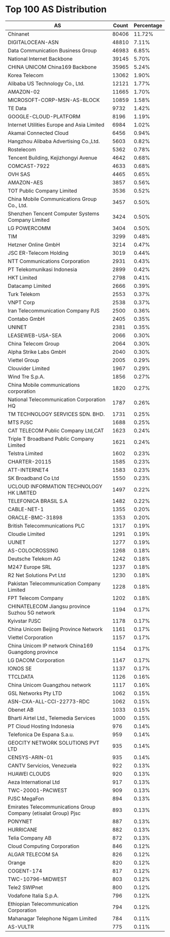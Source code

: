 # Top 100 AS Distribution
| AS | Count | Percentage |
|----|----|----|
| Chinanet | 80406 | 11.72% |
| DIGITALOCEAN-ASN | 48810 | 7.11% |
| Data Communication Business Group | 46983 | 6.85% |
| National Internet Backbone | 39145 | 5.70% |
| CHINA UNICOM China169 Backbone | 35965 | 5.24% |
| Korea Telecom | 13062 | 1.90% |
| Alibaba US Technology Co., Ltd. | 12121 | 1.77% |
| AMAZON-02 | 11665 | 1.70% |
| MICROSOFT-CORP-MSN-AS-BLOCK | 10859 | 1.58% |
| TE Data | 9732 | 1.42% |
| GOOGLE-CLOUD-PLATFORM | 8196 | 1.19% |
| Internet Utilities Europe and Asia Limited | 6984 | 1.02% |
| Akamai Connected Cloud | 6456 | 0.94% |
| Hangzhou Alibaba Advertising Co.,Ltd. | 5603 | 0.82% |
| Rostelecom | 5362 | 0.78% |
| Tencent Building, Kejizhongyi Avenue | 4642 | 0.68% |
| COMCAST-7922 | 4633 | 0.68% |
| OVH SAS | 4465 | 0.65% |
| AMAZON-AES | 3857 | 0.56% |
| TOT Public Company Limited | 3536 | 0.52% |
| China Mobile Communications Group Co., Ltd. | 3457 | 0.50% |
| Shenzhen Tencent Computer Systems Company Limited | 3424 | 0.50% |
| LG POWERCOMM | 3404 | 0.50% |
| TIM | 3299 | 0.48% |
| Hetzner Online GmbH | 3214 | 0.47% |
| JSC ER-Telecom Holding | 3019 | 0.44% |
| NTT Communications Corporation | 2931 | 0.43% |
| PT Telekomunikasi Indonesia | 2899 | 0.42% |
| HKT Limited | 2798 | 0.41% |
| Datacamp Limited | 2666 | 0.39% |
| Turk Telekom | 2553 | 0.37% |
| VNPT Corp | 2538 | 0.37% |
| Iran Telecommunication Company PJS | 2500 | 0.36% |
| Contabo GmbH | 2405 | 0.35% |
| UNINET | 2381 | 0.35% |
| LEASEWEB-USA-SEA | 2066 | 0.30% |
| China Telecom Group | 2064 | 0.30% |
| Alpha Strike Labs GmbH | 2040 | 0.30% |
| Viettel Group | 2005 | 0.29% |
| Clouvider Limited | 1967 | 0.29% |
| Wind Tre S.p.A. | 1856 | 0.27% |
| China Mobile communications corporation | 1820 | 0.27% |
| National Telecommunication Corporation HQ | 1787 | 0.26% |
| TM TECHNOLOGY SERVICES SDN. BHD. | 1731 | 0.25% |
| MTS PJSC | 1688 | 0.25% |
| CAT TELECOM Public Company Ltd,CAT | 1623 | 0.24% |
| Triple T Broadband Public Company Limited | 1621 | 0.24% |
| Telstra Limited | 1602 | 0.23% |
| CHARTER-20115 | 1585 | 0.23% |
| ATT-INTERNET4 | 1583 | 0.23% |
| SK Broadband Co Ltd | 1550 | 0.23% |
| UCLOUD INFORMATION TECHNOLOGY HK LIMITED | 1497 | 0.22% |
| TELEFONICA BRASIL S.A | 1482 | 0.22% |
| CABLE-NET-1 | 1355 | 0.20% |
| ORACLE-BMC-31898 | 1353 | 0.20% |
| British Telecommunications PLC | 1317 | 0.19% |
| Cloudie Limited | 1291 | 0.19% |
| UUNET | 1277 | 0.19% |
| AS-COLOCROSSING | 1268 | 0.18% |
| Deutsche Telekom AG | 1242 | 0.18% |
| M247 Europe SRL | 1237 | 0.18% |
| R2 Net Solutions Pvt Ltd | 1230 | 0.18% |
| Pakistan Telecommunication Company Limited | 1228 | 0.18% |
| FPT Telecom Company | 1202 | 0.18% |
| CHINATELECOM Jiangsu province Suzhou 5G network | 1194 | 0.17% |
| Kyivstar PJSC | 1178 | 0.17% |
| China Unicom Beijing Province Network | 1161 | 0.17% |
| Viettel Corporation | 1157 | 0.17% |
| China Unicom IP network China169 Guangdong province | 1154 | 0.17% |
| LG DACOM Corporation | 1147 | 0.17% |
| IONOS SE | 1137 | 0.17% |
| TTCLDATA | 1126 | 0.16% |
| China Unicom Guangzhou network | 1117 | 0.16% |
| GSL Networks Pty LTD | 1062 | 0.15% |
| ASN-CXA-ALL-CCI-22773-RDC | 1062 | 0.15% |
| Obenet AB | 1033 | 0.15% |
| Bharti Airtel Ltd., Telemedia Services | 1000 | 0.15% |
| PT Cloud Hosting Indonesia | 976 | 0.14% |
| Telefonica De Espana S.a.u. | 959 | 0.14% |
| GEOCITY NETWORK SOLUTIONS PVT LTD | 935 | 0.14% |
| CENSYS-ARIN-01 | 935 | 0.14% |
| CANTV Servicios, Venezuela | 922 | 0.13% |
| HUAWEI CLOUDS | 920 | 0.13% |
| Aeza International Ltd | 917 | 0.13% |
| TWC-20001-PACWEST | 909 | 0.13% |
| PJSC MegaFon | 894 | 0.13% |
| Emirates Telecommunications Group Company (etisalat Group) Pjsc | 893 | 0.13% |
| PONYNET | 887 | 0.13% |
| HURRICANE | 882 | 0.13% |
| Telia Company AB | 872 | 0.13% |
| Cloud Computing Corporation | 846 | 0.12% |
| ALGAR TELECOM SA | 826 | 0.12% |
| Orange | 820 | 0.12% |
| COGENT-174 | 817 | 0.12% |
| TWC-10796-MIDWEST | 803 | 0.12% |
| Tele2 SWIPnet | 800 | 0.12% |
| Vodafone Italia S.p.A. | 796 | 0.12% |
| Ethiopian Telecommunication Corporation | 794 | 0.12% |
| Mahanagar Telephone Nigam Limited | 784 | 0.11% |
| AS-VULTR | 775 | 0.11% |
